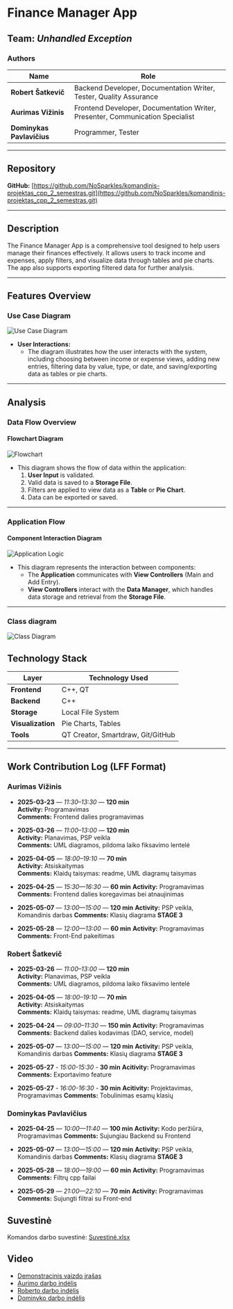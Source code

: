 # Finance Manager App

## Team: *Unhandled Exception*

### Authors
| Name               | Role                                      |
|--------------------|-------------------------------------------|
| **Robert Šatkevič** | Backend Developer, Documentation Writer, Tester, Quality Assurance   |
| **Aurimas Vižinis** | Frontend Developer, Documentation Writer, Presenter, Communication Specialist  |
| **Dominykas Pavlavičius** | Programmer, Tester |

---

## Repository

**GitHub:** [https://github.com/NoSparkles/komandinis-projektas_cpp_2_semestras.git](https://github.com/NoSparkles/komandinis-projektas_cpp_2_semestras.git)

---

## Description
The Finance Manager App is a comprehensive tool designed to help users manage their finances effectively. It allows users to track income and expenses, apply filters, and visualize data through tables and pie charts. The app also supports exporting filtered data for further analysis.

---

## Features Overview

### Use Case Diagram
![Use Case Diagram](./image1.png)

- **User Interactions:**
  - The diagram illustrates how the user interacts with the system, including choosing between income or expense views, adding new entries, filtering data by value, type, or date, and saving/exporting data as tables or pie charts.

---

## Analysis

### Data Flow Overview

#### Flowchart Diagram
![Flowchart](./image2.png)

- This diagram shows the flow of data within the application:
  1. **User Input** is validated.
  2. Valid data is saved to a **Storage File**.
  3. Filters are applied to view data as a **Table** or **Pie Chart**.
  4. Data can be exported or saved.
---

### Application Flow

#### Component Interaction Diagram
![Application Logic](./image3.png)

- This diagram represents the interaction between components:
  - The **Application** communicates with **View Controllers** (Main and Add Entry).
  - **View Controllers** interact with the **Data Manager**, which handles data storage and retrieval from the **Storage File**.

---

### Class diagram
![Class Diagram](./class_diagram.png)

## Technology Stack

| Layer         | Technology Used      |
|---------------|-----------------------|
| **Frontend**  | C++, QT |
| **Backend**   | C++    |
| **Storage**   | Local File System           |
| **Visualization** | Pie Charts, Tables |
| **Tools**     | QT Creator, Smartdraw, Git/GitHub |
---
## Work Contribution Log (LFF Format)

### Aurimas Vižinis
- **2025-03-23** — *11:30–13:30* — **120 min**  
  **Activity:** Programavimas  
  **Comments:** Frontend dalies programavimas  

- **2025-03-26** — *11:00–13:00* — **120 min**  
  **Activity:** Planavimas, PSP veikla  
  **Comments:** UML diagramos, pildoma laiko fiksavimo lentelė  

- **2025-04-05** — *18:00–19:10* — **70 min**  
  **Activity:** Atsiskaitymas  
  **Comments:** Klaidų taisymas: readme, UML diagramų taisymas

- **2025-04-25** — *15:30—16:30* — **60 min**
  **Activity:** Programavimas
  **Comments:** Frontend dalies koregavimas bei atnaujinimas

- **2025-05-07** — *13:00—15:00* — **120 min** 
  **Activity:** PSP veikla, Komandinis darbas
  **Comments:** Klasių diagrama
**STAGE 3**
- **2025-05-28** — *12:00—13:00* — **60 min** 
  **Activity:** Programavimas
  **Comments:** Front-End pakeitimas


### Robert Šatkevič
- **2025-03-26** — *11:00–13:00* — **120 min**  
  **Activity:** Planavimas, PSP veikla  
  **Comments:** UML diagramos, pildoma laiko fiksavimo lentelė  

- **2025-04-05** — *18:00–19:10* — **70 min**  
  **Activity:** Atsiskaitymas  
  **Comments:** Klaidų taisymas: readme, UML diagramų taisymas

- **2025-04-24** — *09:00–11:30* — **150 min** 
  **Activity:** Programavimas
  **Comments:** Backend dalies kodavimas (DAO, service, model)

- **2025-05-07** — *13:00—15:00* — **120 min** 
  **Activity:** PSP veikla, Komandinis darbas
  **Comments:** Klasių diagrama
**STAGE 3**
- **2025-05-27** - *15:00-15:30* - **30 min**
  **Acitivity:** Programavimas
  **Comments:** Exportavimo feature
- **2025-05-27** - *16:00-16:30* - **30 min**
**Acitivity:** Projektavimas, Programavimas
**Comments:** Tobulinimas esamų klasių

### Dominykas Pavlavičius
- **2025-04-25** — *10:00—11:40* — **100 min**
  **Activity:** Kodo peržiūra, Programavimas
  **Comments:** Sujungiau Backend su Frontend

- **2025-05-07** — *13:00—15:00* — **120 min** 
  **Activity:** PSP veikla, Komandinis darbas
  **Comments:** Klasių diagrama
**STAGE 3**
- **2025-05-28** — *18:00—19:00* — **60 min** 
  **Activity:** Programavimas
  **Comments:** Filtrų cpp failai
- **2025-05-29** — *21:00—22:10* — **70 min** 
  **Activity:** Programavimas
  **Comments:** Sujungti filtrai su Front-end

## Suvestinė
Komandos darbo suvestinė: [Suvestinė.xlsx](Suvestinė.xlsx)

## Video

- [Demonstracinis vaizdo įrašas](demo.mp4)
- [Aurimo darbo indėlis](Aurimo_projekto_dalis.mp4)
- [Roberto darbo indėlis](Roberto_projekto_dalis.mp4)
- [Dominyko darbo indėlis](Dominyko_projekto_dalis.mp4)